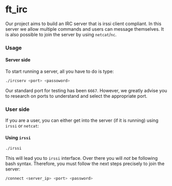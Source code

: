 # ft_irc

Our project aims to build an IRC server that is irssi client compliant. In this server we allow multiple commands and users can message themselves. It is also possible to join the server by using `netcat`/`nc`.

### Usage

#### Server side

To start running a server, all you have to do is type:

```bash
./ircserv <port> <passoword>
```

Our standard port for testing has been `6667`. However, we greatly advise you to research on ports to understand and select the appropriate port.

### User side

If you are a user, you can either get into the server (if it is running) using `irssi` or `netcat`:

#### Using `irssi`

```bash
./irssi
```

This will lead you to `irssi` interface. Over there you will *not* be following bash syntax. Therefore, you must follow the next steps precisely to join the server:

```bash
/connect <server_ip> <port> <password>
```
